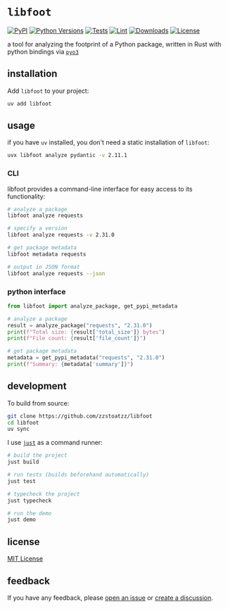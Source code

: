 # `libfoot`

[![PyPI](https://img.shields.io/pypi/v/libfoot)](https://pypi.org/project/libfoot/)
[![Python Versions](https://img.shields.io/pypi/pyversions/libfoot)](https://pypi.org/project/libfoot/)
[![Tests](https://github.com/zzstoatzz/libfoot/actions/workflows/test.yml/badge.svg)](https://github.com/zzstoatzz/libfoot/actions/workflows/test.yml)
[![Lint](https://github.com/zzstoatzz/libfoot/actions/workflows/lint.yml/badge.svg)](https://github.com/zzstoatzz/libfoot/actions/workflows/lint.yml)
[![Downloads](https://static.pepy.tech/badge/libfoot)](https://pepy.tech/project/libfoot)
[![License](https://img.shields.io/github/license/zzstoatzz/libfoot)](https://github.com/zzstoatzz/libfoot/blob/main/LICENSE)

a tool for analyzing the footprint of a Python package, written in Rust with python bindings via [`pyo3`](https://github.com/pyo3/pyo3)

## installation
Add `libfoot` to your project:
```bash
uv add libfoot
```

## usage

if you have `uv` installed, you don't need a static installation of `libfoot`:

```bash
uvx libfoot analyze pydantic -v 2.11.1
```

### CLI

libfoot provides a command-line interface for easy access to its functionality:

```bash
# analyze a package
libfoot analyze requests

# specify a version
libfoot analyze requests -v 2.31.0 

# get package metadata
libfoot metadata requests

# output in JSON format
libfoot analyze requests --json
```


### python interface

```python
from libfoot import analyze_package, get_pypi_metadata

# analyze a package
result = analyze_package("requests", "2.31.0")
print(f"Total size: {result['total_size']} bytes")
print(f"File count: {result['file_count']}")

# get package metadata
metadata = get_pypi_metadata("requests", "2.31.0")
print(f"Summary: {metadata['summary']}")
```

## development

To build from source:

```bash
git clone https://github.com/zzstoatzz/libfoot
cd libfoot
uv sync
```

I use [`just`](https://github.com/casey/just) as a command runner:

```bash
# build the project
just build

# run tests (builds beforehand automatically)
just test

# typecheck the project
just typecheck

# run the demo
just demo
```
## license

[MIT License](LICENSE)

## feedback

If you have any feedback, please [open an issue](https://github.com/zzstoatzz/libfoot/issues) or [create a discussion](https://github.com/zzstoatzz/libfoot/discussions).